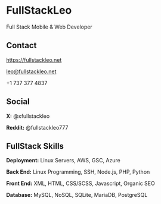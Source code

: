 # FullStackLeo

Full Stack Mobile & Web Developer

## Contact

https://fullstackleo.net

leo@fullstackleo.net

+1 737 377 4837

## Social

**X:** @xfullstackleo

**Reddit:** @fullstackleo777

## FullStack Skills

**Deployment:** Linux Servers, AWS, GSC, Azure

**Back End:** Linux Programming, SSH, Node.js, PHP, Python

**Front End:** XML, HTML, CSS/SCSS, Javascript, Organic SEO

**Database:** MySQL, NoSQL, SQLite, MariaDB, PostgreSQL
